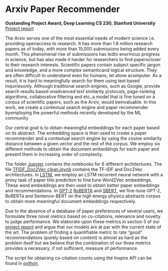 # Arxiv Paper Recommender # 

**Oustanding Project Award, Deep Learning CS 230, Stanford University** [Project report](http://cs230.stanford.edu/projects_winter_2021/reports/70758899.pdf)

The Arxiv serves one of the most essential needs of modern science i.e. providing openaccess to research. It has more than 1.8 million research papers as of today, with more than 15,000 submissions being added every month. This phenomenal rise of submissions has ledto enormous progress in science, but has also made it harder for researchers to find paperscloser to their research interests. Scientific papers contain subject specific jargon and knowledge, and a more complex semanticand logical structure. They are often difficult to understand even for humans, let alone acomputer. As a result, it is hard to meaningfully search for them using text based inquiriesonly. Although traditional search engines, such as Google, provide search results based onadvanced text similarity protocols, page-ranking algorithms, collaborative filtering and etc.,a model that is fine tuned on a corpus of scientific papers, such as the Arxiv, would beinvaluable. In this work, we create a contextual search engine and paper recommender byemploying the powerful methods recently developed by the ML community

Our central goal is to obtain meaningful embeddings for each paper based on its abstract. The embedding space is then used to create a paper recommender and a contextual search engine by using the cosine similarity distance between a given vector and the rest of the corpus. We employ six different methods to obtain the document embeddings for each paper and present them in increasing order of complexity. 

The folder [Jupyter](https://github.com/MilindShyani/Arxivrecommender/tree/main/arxiv/jupyter) contains the notebooks for 6 different architectures. The file [TFIDF_Doc2Vec clean.ipynb](https://github.com/MilindShyani/Arxivrecommender/blob/main/arxiv/jupyter/TFIDF_Doc2Vec%20clean.ipynb) contains the TF-IDF and Doc2Vec architectures. In [LSTM](https://github.com/MilindShyani/Arxivrecommender/tree/main/arxiv/jupyter/LSTM), we employ an LSTM recurrent neural network with a proxy task of paper title prediction to fine tune Word2Vec embeddings. These word embeddings are then used to obtain better paper embeddings and recommendations. In [GPT-2](https://github.com/MilindShyani/Arxivrecommender/tree/main/arxiv/jupyter/GPT-2) [RoBERTA](https://github.com/MilindShyani/Arxivrecommender/tree/main/arxiv/jupyter/RoBERTa) and [SBERT](https://github.com/MilindShyani/Arxivrecommender/tree/main/arxiv/jupyter/SBERT), we fine-tune GPT-2, RoBERTa and Sentence-BERT on the high energy physics abstracts corpus to obtain more meaningful document embeddings respectively.

Due to the absence of a database of paper preferences of several users, we formulate three novel metrics based on co-citations, relevance and novelty to judge performance. We elaborate upon these metrics in section 5 of our [project report](http://cs230.stanford.edu/projects_winter_2021/reports/70758899.pdf) and argue that our models are at par with the current state of the art. The problem of finding a quantifiable metric to rate “good” recommendations (purely based on content) is almost as hard as the problem itself but we believe that the combination of our three metrics provides a necessary, if not sufficient, measure of performance.


The script for obtaining co-citation counts using the Inspire API can be found in [python](https://github.com/MilindShyani/Arxivrecommender/tree/main/arxiv/python). 
